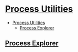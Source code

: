 # [Process Utilities](https://docs.microsoft.com/en-us/sysinternals/downloads/process-utilities)

- [Process Utilities](#process-utilities)
  - [Process Explorer](#process-explorer)

## [Process Explorer](https://docs.microsoft.com/en-us/sysinternals/downloads/process-explorer)

